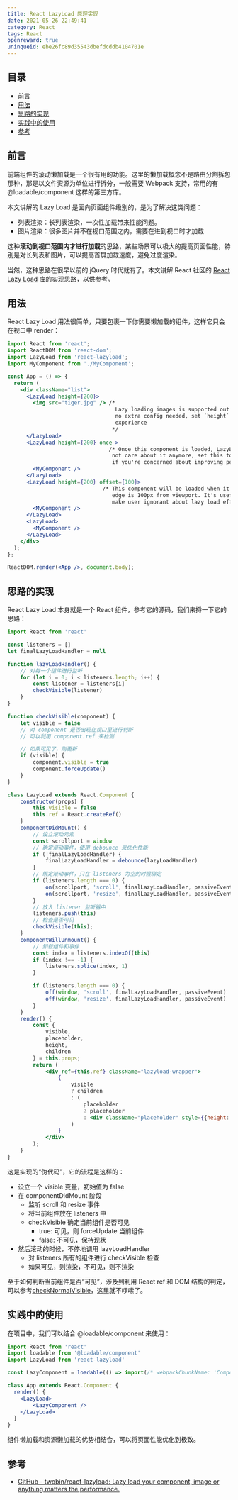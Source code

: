 ```yaml
---
title: React LazyLoad 原理实现
date: 2021-05-26 22:49:41
category: React
tags: React
openreward: true
uninqueid: ebe26fc89d35543dbefdcddb4104701e
---
```


## 目录

<!-- toc -->

- [前言](#前言)
- [用法](#用法)
- [思路的实现](#思路的实现)
- [实践中的使用](#实践中的使用)
- [参考](#参考)

<!-- tocstop -->

## 前言

前端组件的滚动懒加载是一个很有用的功能。这里的懒加载概念不是路由分割拆包那种，那是以文件资源为单位进行拆分，一般需要 Webpack 支持，常用的有 @loadable/component 这样的第三方库。

本文讲解的 Lazy Load 是面向页面组件级别的，是为了解决这类问题：

+ 列表渲染：长列表渲染，一次性加载带来性能问题。
+ 图片渲染：很多图片并不在视口范围之内，需要在进到视口时才加载

这种**滚动到视口范围内才进行加载**的思路，某些场景可以极大的提高页面性能，特别是对长列表和图片，可以提高首屏加载速度，避免过度渲染。

当然，这种思路在很早以前的 jQuery 时代就有了。本文讲解 React 社区的 [React Lazy Load](https://github.com/twobin/react-lazyload) 库的实现思路，以供参考。

## 用法

React Lazy Load 用法很简单，只要包裹一下你需要懒加载的组件，这样它只会在视口中 render：

```jsx
import React from 'react';
import ReactDOM from 'react-dom';
import LazyLoad from 'react-lazyload';
import MyComponent from './MyComponent';

const App = () => {
  return (
    <div className="list">
      <LazyLoad height={200}>
        <img src="tiger.jpg" /> /*
                                  Lazy loading images is supported out of box,
                                  no extra config needed, set `height` for better
                                  experience
                                 */
      </LazyLoad>
      <LazyLoad height={200} once >
                                /* Once this component is loaded, LazyLoad will
                                 not care about it anymore, set this to `true`
                                 if you're concerned about improving performance */
        <MyComponent />
      </LazyLoad>
      <LazyLoad height={200} offset={100}>
                              /* This component will be loaded when it's top
                                 edge is 100px from viewport. It's useful to
                                 make user ignorant about lazy load effect. */
        <MyComponent />
      </LazyLoad>
      <LazyLoad>
        <MyComponent />
      </LazyLoad>
    </div>
  );
};

ReactDOM.render(<App />, document.body);
```

## 思路的实现

React Lazy Load 本身就是一个 React 组件，参考它的源码，我们来捋一下它的思路：

```jsx
import React from 'react'

const listeners = []
let finalLazyLoadHandler = null

function lazyLoadHandler() {
    // 对每一个组件进行监听
    for (let i = 0; i < listeners.length; i++) {
        const listener = listeners[i]
        checkVisible(listener)
    }
}

function checkVisible(component) {
    let visible = false
    // 对 component 是否出现在视口里进行判断
    // 可以利用 component.ref 来检测

    // 如果可见了，则更新
    if (visible) {
        component.visible = true
        component.forceUpdate()
    }
}

class LazyLoad extends React.Component {
    constructor(props) {
        this.visible = false
        this.ref = React.createRef()
    }
    componentDidMount() {
        // 设立滚动元素
        const scrollport = window
        // 确定滚动事件，使用 debounce 来优化性能
        if (!finalLazyLoadHandler) {
            finalLazyLoadHandler = debounce(lazyLoadHandler)
        }
        // 绑定滚动事件，只在 listeners 为空的时候绑定
        if (listeners.length === 0) {
            on(scrollport, 'scroll', finalLazyLoadHandler, passiveEvent)
            on(scrollport, 'resize', finalLazyLoadHandler, passiveEvent)
        }
        // 放入 listener 监听器中
        listeners.push(this)
        // 检查是否可见
        checkVisible(this);
    }
    componentWillUnmount() {
        // 卸载组件和事件
        const index = listeners.indexOf(this)
        if (index !== -1) {
            listeners.splice(index, 1)
        }

        if (listeners.length === 0) {
            off(window, 'scroll', finalLazyLoadHandler, passiveEvent)
            off(window, 'resize', finalLazyLoadHandler, passiveEvent)
        }
    }
    render() {
        const {
            visible,
            placeholder,
            height,
            children
        } = this.props;
        return (
            <div ref={this.ref} className="lazyload-wrapper">
                {
                    visible
                    ? children
                    : (
                        placeholder
                        ? placeholder
                        : <div className="placeholder" style={{height: height}}></div>
                    )
                }
            </div>
        );
    }
}
```

这是实现的“伪代码”，它的流程是这样的：

+ 设立一个 visible 变量，初始值为 false
+ 在 componentDidMount 阶段
  + 监听 scroll 和 resize 事件
  + 将当前组件放在 listeners 中
  + checkVisible 确定当前组件是否可见
    + true: 可见，则 forceUpdate 当前组件
    + false: 不可见，保持现状
+ 然后滚动的时候，不停地调用 lazyLoadHandler
  + 对 listeners 所有的组件进行 checkVisible 检查
  + 如果可见，则渲染，不可见，则不渲染

至于如何判断当前组件是否“可见”，涉及到利用 React ref 和 DOM 结构的判定，可以参考[checkNormalVisible](https://github.com/twobin/react-lazyload/blob/055405125d0313014f0951cffc78345297f10a08/src/index.jsx#L114)，这里就不啰嗦了。

## 实践中的使用

在项目中，我们可以结合 @loadable/component 来使用：

```jsx
import React from 'react'
import loadable from '@loadable/component'
import LazyLoad from 'react-lazyload'

const LazyComponent = loadable(() => import(/* webpackChunkName: 'Component' */ './Component'))

class App extends React.Component {
  render() {
    <LazyLoad>
        <LazyComponent />
    </LazyLoad>
  }
}
```

组件懒加载和资源懒加载的优势相结合，可以将页面性能优化到极致。

## 参考

+ [GitHub - twobin/react-lazyload: Lazy load your component, image or anything matters the performance.](https://github.com/twobin/react-lazyload)
